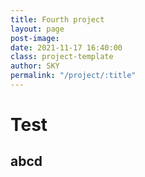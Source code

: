 ```yaml
---
title: Fourth project
layout: page
post-image: 
date: 2021-11-17 16:40:00
class: project-template
author: SKY
permalink: "/project/:title"
---
```

  
# Test

## abcd



